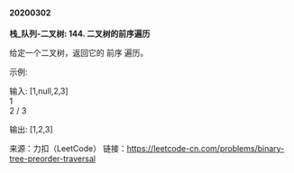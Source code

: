 #### 20200302

**栈_队列-二叉树:  144. 二叉树的前序遍历**



给定一个二叉树，返回它的 前序 遍历。

 示例:

输入: [1,null,2,3]  
   1
    \
     2
    /
   3 

输出: [1,2,3]

来源：力扣（LeetCode）
链接：https://leetcode-cn.com/problems/binary-tree-preorder-traversal
